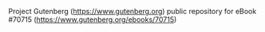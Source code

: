 Project Gutenberg (https://www.gutenberg.org) public repository for
eBook #70715 (https://www.gutenberg.org/ebooks/70715)

